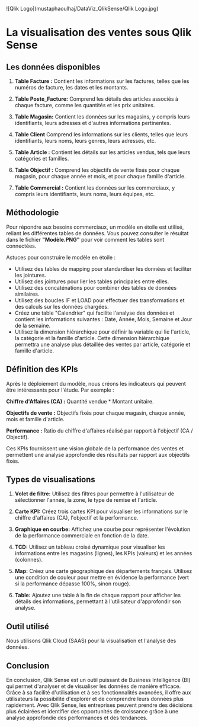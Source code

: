 
![Qlik Logo](mustaphaoulhaj/DataViz_QlikSense/Qlik Logo.jpg)



# La visualisation des ventes sous Qlik Sense

## Les données disponibles 

1. **Table Facture :**
   Contient les informations sur les factures, telles que les numéros de facture, les dates et les montants.

2. **Table Poste_Facture:**
   Comprend les détails des articles associés à chaque facture, comme les quantités et les prix unitaires.
   
3. **Table Magasin:**
   Contient les données sur les magasins, y compris leurs identifiants, leurs adresses et d'autres informations pertinentes.

4. **Table Client**
   Comprend les informations sur les clients, telles que leurs identifiants, leurs noms, leurs genres, leurs adresses, etc.

5. **Table Article :**
   Contient les détails sur les articles vendus, tels que leurs catégories et familles.

6. **Table Objectif :**
   Comprend les objectifs de vente fixés pour chaque magasin, pour chaque année et mois, et pour chaque famille d'article.
   
7. **Table Commercial :**
   Contient les données sur les commerciaux, y compris leurs identifiants, leurs noms, leurs équipes, etc.

## Méthodologie

Pour répondre aux besoins commerciaux, un modèle en étoile est utilisé, reliant les différentes tables de données. Vous pouvez consulter le résultat dans le fichier **"Modèle.PNG"** pour voir comment les tables sont connectées.

Astuces pour construire le modèle en étoile :

- Utilisez des tables de mapping pour standardiser les données et faciliter les jointures.
- Utilisez des jointures pour lier les tables principales entre elles.
- Utilisez des concaténations pour combiner des tables de données similaires.
- Utilisez des boucles IF et LOAD pour effectuer des transformations et des calculs sur les données chargées.
- Créez une table "Calendrier" qui facilite l'analyse des données et contient les informations suivantes : Date, Année, Mois, Semaine et Jour de la semaine.
- Utilisez la dimension hiérarchique pour définir la variable qui lie l'article, la catégorie et la famille d'article. Cette dimension hiérarchique permettra une analyse plus détaillée des ventes par article, catégorie et famille d'article.
  
## Définition des KPIs

Après le déploiement du modèle, nous créons les indicateurs qui peuvent être intéressants pour l'étude. Par exemple :

**Chiffre d'Affaires (CA) :** Quantité vendue * Montant unitaire.

**Objectifs de vente :** Objectifs fixés pour chaque magasin, chaque année, mois et famille d'article.

**Performance :** Ratio du chiffre d'affaires réalisé par rapport à l'objectif (CA / Objectif).

Ces KPIs fournissent une vision globale de la performance des ventes et permettent une analyse approfondie des résultats par rapport aux objectifs fixés.

## Types de visualisations

   
1. **Volet de filtre:**
   Utilisez des filtres pour permettre à l'utilisateur de sélectionner l'année, la zone, le type de remise et l'article.

2. **Carte KPI:**
   Créez trois cartes KPI pour visualiser les informations sur le chiffre d'affaires (CA), l'objectif et la performance.

3. **Graphique en courbe:**
   Affichez une courbe pour représenter l'évolution de la performance commerciale en fonction de la date.
   
3. **TCD:**
   Utilisez un tableau croisé dynamique pour visualiser les informations entre les magasins (lignes), les KPIs (valeurs) et les années (colonnes).

5. **Map:**
   Créez une carte géographique des départements français. Utilisez une condition de couleur pour mettre en évidence la performance (vert si la performance dépasse 100%, sinon rouge).
   
7. **Table:**
   Ajoutez une table à la fin de chaque rapport pour afficher les détails des informations, permettant à l'utilisateur d'approfondir son analyse.

## Outil utilisé

Nous utilisons Qlik Cloud (SAAS) pour la visualisation et l'analyse des données.

## Conclusion 

En conclusion, Qlik Sense est un outil puissant de Business Intelligence (BI) qui permet d'analyser et de visualiser les données de manière efficace. Grâce à sa facilité d'utilisation et à ses fonctionnalités avancées, il offre aux utilisateurs la possibilité d'explorer et de comprendre leurs données plus rapidement. Avec Qlik Sense, les entreprises peuvent prendre des décisions plus éclairées et identifier des opportunités de croissance grâce à une analyse approfondie des performances et des tendances.
